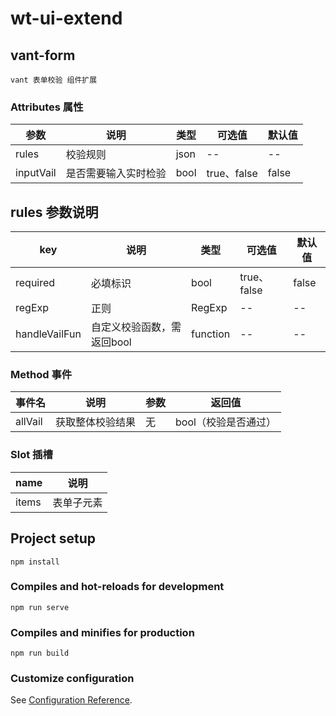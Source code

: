 # wt-ui-extend

## vant-form
```
vant 表单校验 组件扩展
```
### Attributes 属性
参数 | 说明 | 类型 | 可选值 | 默认值
| --- | --- | --- | --- | --- |
rules | 校验规则 | json | -- | --
inputVail | 是否需要输入实时检验 | bool | true、false | false

## rules 参数说明
key | 说明 | 类型 | 可选值 | 默认值
| --- | --- | --- | --- | --- |
required | 必填标识 | bool | true、false | false
regExp | 正则 | RegExp | -- | --
handleVailFun | 自定义校验函数，需返回bool | function | -- | --
 
### Method 事件
事件名 | 说明 | 参数 | 返回值
| --- | --- | --- | --- |
allVail | 获取整体校验结果 | 无 | bool（校验是否通过）

### Slot 插槽
name | 说明
| --- | --- |
items |	表单子元素 

## Project setup
```
npm install
```

### Compiles and hot-reloads for development
```
npm run serve
```

### Compiles and minifies for production
```
npm run build
```

### Customize configuration
See [Configuration Reference](https://cli.vuejs.org/config/).
